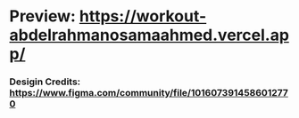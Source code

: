 # Preview: https://workout-abdelrahmanosamaahmed.vercel.app/
### Desigin Credits: https://www.figma.com/community/file/1016073914586012770
